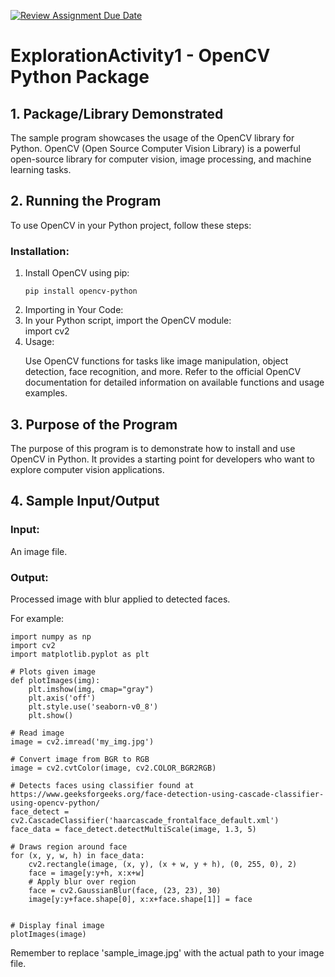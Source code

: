 [![Review Assignment Due Date](https://classroom.github.com/assets/deadline-readme-button-24ddc0f5d75046c5622901739e7c5dd533143b0c8e959d652212380cedb1ea36.svg)](https://classroom.github.com/a/oB7VDeFN)
# ExplorationActivity1 - OpenCV Python Package

<h2>1. Package/Library Demonstrated</h2>
<p>The sample program showcases the usage of the OpenCV library for Python. OpenCV (Open Source Computer Vision Library) is a powerful open-source library for computer vision, image processing, and machine learning tasks.<p>

<h2>2. Running the Program</h2>
<p>To use OpenCV in your Python project, follow these steps:</p>

<h3>Installation:</h3>

<ol>
<li>Install OpenCV using pip:</li>
<pre><code>pip install opencv-python</code></pre>

<li>Importing in Your Code:</li>

<li>In your Python script, import the OpenCV module:</li>
import cv2

<li>Usage:</li>

Use OpenCV functions for tasks like image manipulation, object detection, face recognition, and more.
Refer to the official OpenCV documentation for detailed information on available functions and usage examples.
</ol>

<h2>3. Purpose of the Program</h2>
<p>The purpose of this program is to demonstrate how to install and use OpenCV in Python. It provides a starting point for developers who want to explore computer vision applications.</p>

<h2>4. Sample Input/Output</h2>
<h3>Input:</h3> <p>An image file.</p>
<h3>Output:</h3> <p>Processed image with blur applied to detected faces.</p>
For example:

<pre><code>import numpy as np 
import cv2 
import matplotlib.pyplot as plt 
  
# Plots given image
def plotImages(img): 
    plt.imshow(img, cmap="gray") 
    plt.axis('off') 
    plt.style.use('seaborn-v0_8') 
    plt.show() 

# Read image
image = cv2.imread('my_img.jpg') 
  
# Convert image from BGR to RGB
image = cv2.cvtColor(image, cv2.COLOR_BGR2RGB) 

# Detects faces using classifier found at https://www.geeksforgeeks.org/face-detection-using-cascade-classifier-using-opencv-python/
face_detect = cv2.CascadeClassifier('haarcascade_frontalface_default.xml') 
face_data = face_detect.detectMultiScale(image, 1.3, 5) 
  
# Draws region around face 
for (x, y, w, h) in face_data: 
    cv2.rectangle(image, (x, y), (x + w, y + h), (0, 255, 0), 2) 
    face = image[y:y+h, x:x+w] 
    # Apply blur over region
    face = cv2.GaussianBlur(face, (23, 23), 30) 
    image[y:y+face.shape[0], x:x+face.shape[1]] = face 
  
  
# Display final image
plotImages(image)</code></pre>

Remember to replace 'sample_image.jpg' with the actual path to your image file.